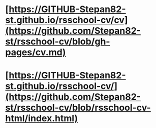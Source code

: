# [https://GITHUB-Stepan82-st.github.io/rsschool-cv/cv](https://github.com/Stepan82-st/rsschool-cv/blob/gh-pages/cv.md)
# [https://GITHUB-Stepan82-st.github.io/rsschool-cv/](https://github.com/Stepan82-st/rsschool-cv/blob/rsschool-cv-html/index.html)
